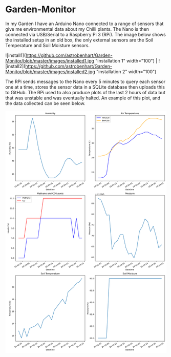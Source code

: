 # Garden-Monitor

In my Garden I have an Arduino Nano connected to a range of sensors that give me environmental data about my Chilli plants. The Nano is then connected via USB/Serial to a Raspberry Pi 3 (RPi). The image below shows the installed setup in an old box, the only external sensors are the Soil Temperature and Soil Moisture sensors.

![install1](https://github.com/astrobenhart/Garden-Monitor/blob/master/images/installed1.jpg "installation 1" width="100") | ![install2](https://github.com/astrobenhart/Garden-Monitor/blob/master/images/installed2.jpg "installation 2" width="100")

The RPi sends messages to the Nano every 5 minutes to query each sensor one at a time, stores the sensor data in a SQLite database then uploads this to GitHub. The RPi used to also produce plots of the last 2 hours of data but that was unstable and was eventually halted. An example of this plot, and the data collected can be seen below.

![Plots](https://github.com/astrobenhart/Garden-Monitor/blob/master/plots/plots.png "Garden data plot")

